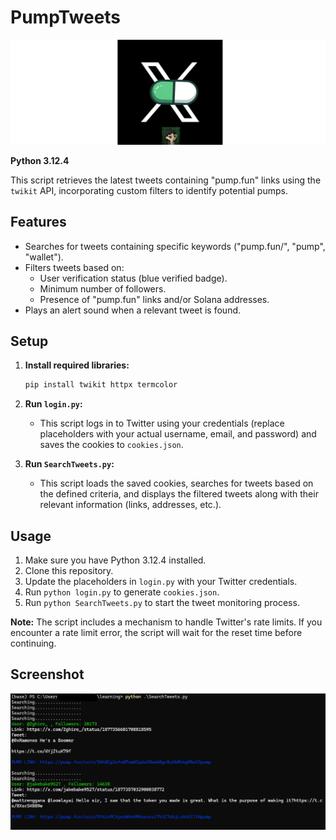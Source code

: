 # PumpTweets
<img src="logo.png" alt="Logo"> 

**Python 3.12.4**

This script retrieves the latest tweets containing "pump.fun" links using the `twikit` API, incorporating custom filters to identify potential pumps.

## Features

*   Searches for tweets containing specific keywords ("pump.fun/", "pump", "wallet").
*   Filters tweets based on:
    *   User verification status (blue verified badge).
    *   Minimum number of followers.
    *   Presence of "pump.fun" links and/or Solana addresses.
*   Plays an alert sound when a relevant tweet is found.

## Setup

1.  **Install required libraries:**

    ```bash
    pip install twikit httpx termcolor
    ```

2.  **Run `login.py`:**

    *   This script logs in to Twitter using your credentials (replace placeholders with your actual username, email, and password) and saves the cookies to `cookies.json`.

3.  **Run `SearchTweets.py`:**

    *   This script loads the saved cookies, searches for tweets based on the defined criteria, and displays the filtered tweets along with their relevant information (links, addresses, etc.).

## Usage

1.  Make sure you have Python 3.12.4 installed.
2.  Clone this repository.
3.  Update the placeholders in `login.py` with your Twitter credentials.
4.  Run `python login.py` to generate `cookies.json`.
5.  Run `python SearchTweets.py` to start the tweet monitoring process.

**Note:** The script includes a mechanism to handle Twitter's rate limits. If you encounter a rate limit error, the script will wait for the reset time before continuing.

## Screenshot

![Screenshot](example.png)
